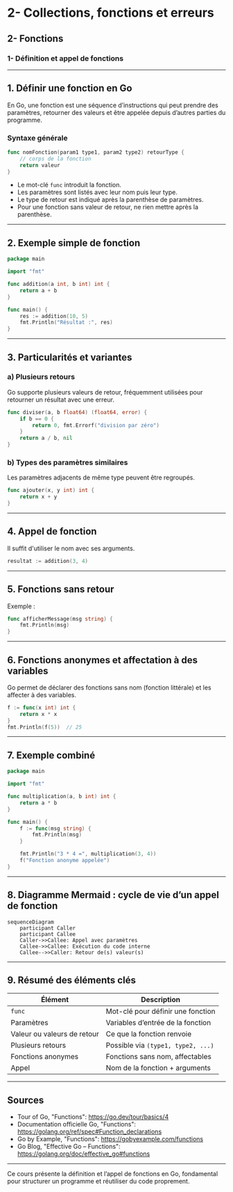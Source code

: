 # 2- Collections, fonctions et erreurs  
## 2- Fonctions  
### 1- Définition et appel de fonctions  

---

## 1. Définir une fonction en Go  

En Go, une fonction est une séquence d’instructions qui peut prendre des paramètres, retourner des valeurs et être appelée depuis d’autres parties du programme.

### Syntaxe générale

```go
func nomFonction(param1 type1, param2 type2) retourType {
    // corps de la fonction
    return valeur
}
```

- Le mot-clé `func` introduit la fonction.  
- Les paramètres sont listés avec leur nom puis leur type.  
- Le type de retour est indiqué après la parenthèse de paramètres.  
- Pour une fonction sans valeur de retour, ne rien mettre après la parenthèse.

---

## 2. Exemple simple de fonction  

```go
package main

import "fmt"

func addition(a int, b int) int {
    return a + b
}

func main() {
    res := addition(10, 5)
    fmt.Println("Résultat :", res)
}
```

---

## 3. Particularités et variantes  

### a) Plusieurs retours  

Go supporte plusieurs valeurs de retour, fréquemment utilisées pour retourner un résultat avec une erreur.

```go
func diviser(a, b float64) (float64, error) {
    if b == 0 {
        return 0, fmt.Errorf("division par zéro")
    }
    return a / b, nil
}
```

### b) Types des paramètres similaires  

Les paramètres adjacents de même type peuvent être regroupés.

```go
func ajouter(x, y int) int {
    return x + y
}
```

---

## 4. Appel de fonction  

Il suffit d'utiliser le nom avec ses arguments.

```go
resultat := addition(3, 4)
```

---

## 5. Fonctions sans retour  

Exemple :

```go
func afficherMessage(msg string) {
    fmt.Println(msg)
}
```

---

## 6. Fonctions anonymes et affectation à des variables  

Go permet de déclarer des fonctions sans nom (fonction littérale) et les affecter à des variables.

```go
f := func(x int) int {
    return x * x
}
fmt.Println(f(5))  // 25
```

---

## 7. Exemple combiné  

```go
package main

import "fmt"

func multiplication(a, b int) int {
    return a * b
}

func main() {
    f := func(msg string) {
        fmt.Println(msg)
    }

    fmt.Println("3 * 4 =", multiplication(3, 4))
    f("Fonction anonyme appelée")
}
```

---

## 8. Diagramme Mermaid : cycle de vie d’un appel de fonction  

```mermaid
sequenceDiagram
    participant Caller
    participant Callee
    Caller->>Callee: Appel avec paramètres
    Callee->>Callee: Exécution du code interne
    Callee-->>Caller: Retour de(s) valeur(s)
```

---

## 9. Résumé des éléments clés  

| Élément               | Description                           |
|-----------------------|-------------------------------------|
| `func`                | Mot-clé pour définir une fonction   |
| Paramètres            | Variables d’entrée de la fonction   |
| Valeur ou valeurs de retour | Ce que la fonction renvoie       |
| Plusieurs retours     | Possible via `(type1, type2, ...)` |
| Fonctions anonymes    | Fonctions sans nom, affectables     |
| Appel                 | Nom de la fonction + arguments      |

---

## Sources  

- Tour of Go, "Functions": https://go.dev/tour/basics/4  
- Documentation officielle Go, "Functions": https://golang.org/ref/spec#Function_declarations  
- Go by Example, "Functions": https://gobyexample.com/functions  
- Go Blog, "Effective Go – Functions": https://golang.org/doc/effective_go#functions  

---

Ce cours présente la définition et l’appel de fonctions en Go, fondamental pour structurer un programme et réutiliser du code proprement.